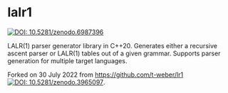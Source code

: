 # lalr1
[![DOI: 10.5281/zenodo.6987396](https://zenodo.org/badge/DOI/10.5281/zenodo.6987396.svg)](https://doi.org/10.5281/zenodo.6987396)

LALR(1) parser generator library in C++20. Generates either a recursive ascent parser or LALR(1) tables out of a given grammar. Supports parser generation for multiple target languages.

Forked on 30 July 2022 from https://github.com/t-weber/lr1 [![DOI: 10.5281/zenodo.3965097](https://zenodo.org/badge/DOI/10.5281/zenodo.3965097.svg)](https://doi.org/10.5281/zenodo.3965097).
